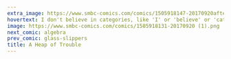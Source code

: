 ```yaml
---
extra_image: https://www.smbc-comics.com/comics/1505918147-20170920after (1).png
hovertext: I don't believe in categories, like 'I' or 'believe' or 'category'.
image: https://www.smbc-comics.com/comics/1505918131-20170920 (1).png
next_comic: algebra
prev_comic: glass-slippers
title: A Heap of Trouble
---
```


